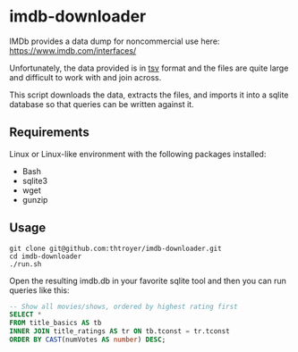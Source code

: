 # imdb-downloader
IMDb provides a data dump for noncommercial use here: https://www.imdb.com/interfaces/

Unfortunately, the data provided is in [tsv](https://en.wikipedia.org/wiki/Tab-separated_values) format and the files are quite large and difficult to work with and join across.  

This script downloads the data, extracts the files, and imports it into a sqlite database so that queries can be written against it.

## Requirements

Linux or Linux-like environment with the following packages installed:
- Bash
- sqlite3
- wget
- gunzip

## Usage
```shell
git clone git@github.com:thtroyer/imdb-downloader.git
cd imdb-downloader
./run.sh
```

Open the resulting imdb.db in your favorite sqlite tool and then you can run queries like this:

```sql
-- Show all movies/shows, ordered by highest rating first
SELECT *
FROM title_basics AS tb
INNER JOIN title_ratings AS tr ON tb.tconst = tr.tconst
ORDER BY CAST(numVotes AS number) DESC;
```



